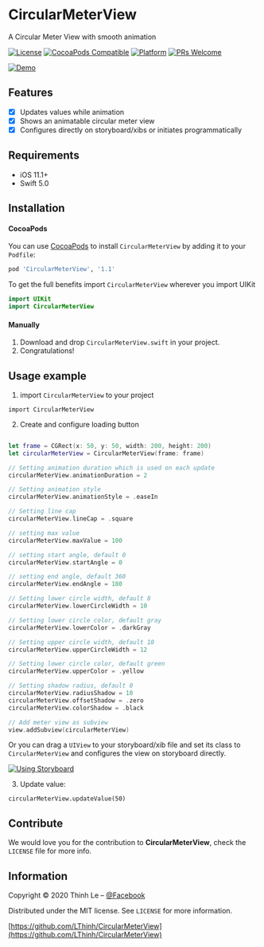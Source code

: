 # CircularMeterView
A Circular Meter View with smooth animation

[![License][license-image]][license-url]
[![CocoaPods Compatible](https://img.shields.io/cocoapods/v/CircularMeterView.svg)](https://cocoapods.org/pods/CircularMeterView)
[![Platform](https://img.shields.io/badge/platforms-iOS-333333.svg)](http://cocoapods.org/pods/CircularMeterView)
[![PRs Welcome](https://img.shields.io/badge/PRs-welcome-brightgreen.svg?style=flat-square)](http://makeapullrequest.com)


[![Demo](https://i.gyazo.com/9c4d5927ca76df63c4008b6556e54ce6.gif)](https://gyazo.com/9c4d5927ca76df63c4008b6556e54ce6)

## Features

- [x] Updates values while animation
- [x] Shows an animatable circular meter view
- [x] Configures directly on storyboard/xibs or initiates programmatically

## Requirements

- iOS 11.1+
- Swift 5.0

## Installation

#### CocoaPods
You can use [CocoaPods](http://cocoapods.org/) to install `CircularMeterView` by adding it to your `Podfile`:

```ruby
pod 'CircularMeterView', '1.1'
```

To get the full benefits import `CircularMeterView` wherever you import UIKit

``` swift
import UIKit
import CircularMeterView
```

#### Manually
1. Download and drop ```CircularMeterView.swift``` in your project.  
2. Congratulations!

## Usage example

1. import `CircularMeterView` to your project
```
import CircularMeterView
```

2. Create and configure loading button
```swift

let frame = CGRect(x: 50, y: 50, width: 200, height: 200)
let circularMeterView = CircularMeterView(frame: frame)

// Setting animation duration which is used on each update
circularMeterView.animationDuration = 2

// Setting animation style
circularMeterView.animationStyle = .easeIn

// Setting line cap
circularMeterView.lineCap = .square

// setting max value
circularMeterView.maxValue = 100

// setting start angle, default 0
circularMeterView.startAngle = 0

// setting end angle, default 360
circularMeterView.endAngle = 180

// Setting lower circle width, default 8
circularMeterView.lowerCircleWidth = 10

// Setting lower circle color, default gray
circularMeterView.lowerColor = .darkGray

// Setting upper circle width, default 10
circularMeterView.upperCircleWidth = 12

// Setting lower circle color, default green
circularMeterView.upperColor = .yellow

// Setting shadow radius, default 0
circularMeterView.radiusShadow = 10
circularMeterView.offsetShadow = .zero
circularMeterView.colorShadow = .black

// Add meter view as subview
view.addSubview(circularMeterView)

```

Or you can drag a `UIView` to your storyboard/xib file and set its class to `CircularMeterView` and configures the view on storyboard directly.

[![Using Storyboard](https://i.gyazo.com/4c3f6a03ac1d91e90232537508438b7d.png)](https://gyazo.com/4c3f6a03ac1d91e90232537508438b7d)

3. Update value:
```
circularMeterView.updateValue(50)
```

## Contribute

We would love you for the contribution to **CircularMeterView**, check the ``LICENSE`` file for more info.

## Information

Copyright © 2020 Thinh Le – [@Facebook](https://www.facebook.com/LLThinh)

Distributed under the MIT license. See ``LICENSE`` for more information.

[https://github.com/LThinh/CircularMeterView](https://github.com/LThinh/CircularMeterView)

[swift-image]:https://img.shields.io/badge/swift-3.0-orange.svg
[swift-url]: https://swift.org/
[license-image]: https://img.shields.io/badge/License-MIT-blue.svg
[license-url]: LICENSE
[travis-image]: https://img.shields.io/travis/dbader/node-datadog-metrics/master.svg?style=flat-square
[travis-url]: https://travis-ci.org/dbader/node-datadog-metrics
[codebeat-image]: https://codebeat.co/badges/c19b47ea-2f9d-45df-8458-b2d952fe9dad
[codebeat-url]: https://codebeat.co/projects/github-com-vsouza-awesomeios-com
